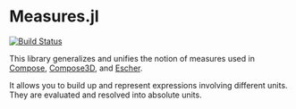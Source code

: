 
# Measures.jl

[![Build Status](https://travis-ci.org/dcjones/Measures.jl.svg?branch=master)](https://travis-ci.org/dcjones/Measures.jl)

This library generalizes and unifies the notion of measures used in
[Compose](https://github.com/dcjones/Compose.jl),
[Compose3D](https://github.com/rohitvarkey/Compose3D.jl),
and [Escher](https://github.com/shashi/Escher.jl).

It allows you to build up and represent expressions involving different units.
They are evaluated and resolved into absolute units.

